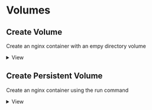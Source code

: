 # Volumes

## Create Volume
Create an nginx container with an empy directory volume
<details>
  <summary>View</summary>
  
  ```
  apiVersion: v1
  kind: Pod
  metadata:
    name: nginx
  spec:
    volumes:
    - name: myvol
      emptyDir: {}
    containers:
    - name: nginx
      image: nginx
      volumeMounts:
      - name: myvol
        mountPath: /etc/data
    restartPolicy: Never
  ```
</details>

## Create Persistent Volume
Create an nginx container using the run command
<details>
  <summary>View</summary>
  
  ```
  Persistent Volume
  ```
  
  ```
  Persistent Volume Claim
  ```
  
  ```
  Pod
  ```
</details>
